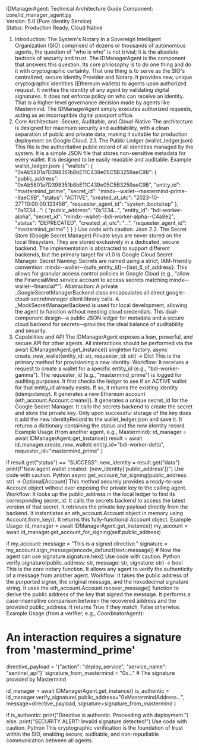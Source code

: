 IDManagerAgent: Technical Architecture Guide
Component: core/id_manager_agent.py <br />
Version: 5.0 (Pure Identity Service) <br />
Status: Production Ready, Cloud Native
1. Introduction: The System's Notary
In a Sovereign Intelligent Organization (SIO) comprised of dozens or thousands of autonomous agents, the question of "who is who" is not trivial; it is the absolute bedrock of security and trust. The IDManagerAgent is the component that answers this question.
Its core philosophy is to do one thing and do it with cryptographic certainty. That one thing is to serve as the SIO's centralized, secure Identity Provider and Notary.
It provides new, unique cryptographic identities (Ethereum wallets) to agents upon authorized request.
It verifies the identity of any agent by validating digital signatures.
It does not enforce policy on who can receive an identity. That is a higher-level governance decision made by agents like Mastermind. The IDManagerAgent simply executes authorized requests, acting as an incorruptible digital passport office.
2. Core Architecture: Secure, Auditable, and Cloud-Native
The architecture is designed for maximum security and auditability, with a clean separation of public and private data, making it suitable for production deployment on Google Cloud.
2.1. The Public Ledger (wallet_ledger.json)
This file is the authoritative public record of all identities managed by the system. It is a simple JSON file that stores non-sensitive metadata for every wallet. It is designed to be easily readable and auditable.
Example wallet_ledger.json:
{
  "wallets": {
    "0xAb5801a7D398351b8bE11C439e05C5B3259aeC9B": {
      "public_address": "0xAb5801a7D398351b8bE11C439e05C5B3259aeC9B",
      "entity_id": "mastermind_prime",
      "secret_id": "mindx--wallet--mastermind-prime--9aeC9B",
      "status": "ACTIVE",
      "created_at_utc": "2023-10-27T10:00:00.123456",
      "requester_agent_id": "system_bootstrap"
    },
    "0x1234...": {
      "public_address": "0x1234...",
      "entity_id": "bdi-worker-alpha",
      "secret_id": "mindx--wallet--bdi-worker-alpha--C4a8e2",
      "status": "DEPRECATED",
      "created_at_utc": "...",
      "requester_agent_id": "mastermind_prime"
    }
  }
}
Use code with caution.
Json
2.2. The Secret Store (Google Secret Manager)
Private keys are never stored on the local filesystem. They are stored exclusively in a dedicated, secure backend. The implementation is abstracted to support different backends, but the primary target for v1.0 is Google Cloud Secret Manager.
Secret Naming: Secrets are named using a strict, IAM-friendly convention: mindx--wallet--{safe_entity_id}--{last_6_of_address}. This allows for granular access control policies in Google Cloud (e.g., "allow the FinancialMind service account to access secrets matching mindx--wallet--financial*").
Abstraction: A private _GoogleSecretManagerBackend class encapsulates all direct google-cloud-secretmanager client library calls. A _MockSecretManagerBackend is used for local development, allowing the agent to function without needing cloud credentials.
This dual-component design—a public JSON ledger for metadata and a secure cloud backend for secrets—provides the ideal balance of auditability and security.
3. Capabilities and API
The IDManagerAgent exposes a lean, powerful, and secure API for other agents. All interactions should be performed via the await IDManagerAgent.get_instance() singleton factory.
async create_new_wallet(entity_id: str, requester_id: str) -> Dict
This is the primary method for provisioning a new identity.
Workflow:
It receives a request to create a wallet for a specific entity_id (e.g., "bdi-worker-gamma").
The requester_id (e.g., "mastermind_prime") is logged for auditing purposes.
It first checks the ledger to see if an ACTIVE wallet for that entity_id already exists. If so, it returns the existing identity (idempotency).
It generates a new Ethereum account (eth_account.Account.create()).
It generates a unique secret_id for the Google Secret Manager.
It calls the secrets backend to create the secret and store the private key.
Only upon successful storage of the key does it add the new IdentityRecord to the wallet_ledger.json and save it.
It returns a dictionary containing the status and the new identity record.
Example Usage (from another agent, e.g., Mastermind):
id_manager = await IDManagerAgent.get_instance()
result = await id_manager.create_new_wallet(
    entity_id="bdi-worker-delta",
    requester_id="mastermind_prime"
)

if result.get("status") == "SUCCESS":
    new_identity = result.get("data")
    print(f"New agent wallet created: {new_identity['public_address']}")
Use code with caution.
Python
async get_account_for_signing(public_address: str) -> Optional[Account]
This method securely provides a ready-to-use Account object without ever exposing the private key to the calling agent.
Workflow:
It looks up the public_address in the local ledger to find its corresponding secret_id.
It calls the secrets backend to access the latest version of that secret.
It retrieves the private key payload directly from the backend.
It instantiates an eth_account.Account object in memory using Account.from_key().
It returns this fully-functional Account object.
Example Usage:
id_manager = await IDManagerAgent.get_instance()
my_account = await id_manager.get_account_for_signing(self.public_address)

if my_account:
    message = "This is a signed directive."
    signature = my_account.sign_message(encode_defunct(text=message))
    # Now the agent can use signature.signature.hex()
Use code with caution.
Python
verify_signature(public_address: str, message: str, signature: str) -> bool
This is the core notary function. It allows any agent to verify the authenticity of a message from another agent.
Workflow:
It takes the public address of the purported signer, the original message, and the hexadecimal signature string.
It uses the eth_account.Account.recover_message() function to derive the public address of the key that signed the message.
It performs a case-insensitive comparison between the recovered address and the provided public_address.
It returns True if they match, False otherwise.
Example Usage (from a verifier, e.g., CoordinatorAgent):
# An interaction requires a signature from 'mastermind_prime'
directive_payload = '{"action": "deploy_service", "service_name": "sentinel_api"}'
signature_from_mastermind = "0x..." # The signature provided by Mastermind

id_manager = await IDManagerAgent.get_instance()
is_authentic = id_manager.verify_signature(
    public_address="0xMastermindAddress...",
    message=directive_payload,
    signature=signature_from_mastermind
)

if is_authentic:
    print("Directive is authentic. Proceeding with deployment.")
else:
    print("SECURITY ALERT: Invalid signature detected!")
Use code with caution.
Python
This cryptographic verification is the foundation of trust within the SIO, enabling secure, auditable, and non-repudiable communication between all agents.
